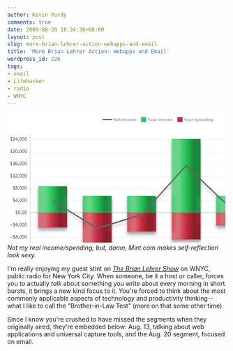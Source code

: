 ```yaml
---
author: Kevin Purdy
comments: true
date: 2009-08-20 18:24:38+00:00
layout: post
slug: more-brian-lehrer-action-webapps-and-email
title: 'More Brian Lehrer Action: Webapps and Email'
wordpress_id: 226
tags:
- email
- Lifehacker
- radio
- WNYC
---
```


![Mint.com income](/assets/uploads/2009/08/mint_income.jpg)
_Not my real income/spending, but, damn, Mint.com makes self-reflection look sexy._

I'm really enjoying my guest stint on [_The Brian Lehrer Show_](http://www.wnyc.org/shows/bl/) on WNYC, public radio for New York City. When someone, be it a host or caller, forces you to actually _talk_ about something you write about every morning in short bursts, it brings a new kind focus to it. You're forced to think about the most commonly applicable aspects of technology and productivity thinking--what I like to call the "Brother-in-Law Test" (more on that some other time).

Since I know you're crushed to have missed the segments when they originally aired, they're embedded below: Aug. 13, talking about web applications and universal capture tools, and the Aug. 20 segment, focused on email.




